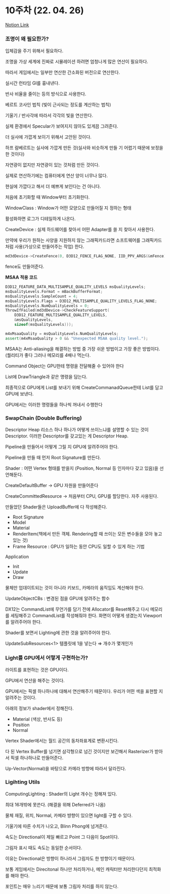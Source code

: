 # 10주차 (22. 04. 26)
[Notion Link](https://www.notion.so/10-22-04-26-024549576f594cb6b701a4257599764a)

### 조명이 왜 필요한가?

입체감을 주기 위해서 필요하다.

조명을 가상 세계에 진짜로 시뮬레이션 하려면 엄청나게 많은 연산이 필요하다.

따라서 게임에서는 일부만 연산한 간소화된 버전으로 연산한다. 

실시간 런타임 GI를 흉내낸다.

반사 비율을 줄이는 등의 방식으로 사용한다.

베르트 코사인 법칙 (빛이 근사되는 정도를 계산하는 법칙)

기울기 / 반사각에 따라서 각각의 빛을 연산한다.

실제 환경에서 Specular가 보여지지 않아도 있게끔 그려준다.

더 실사에 가깝게 보이기 위해서 고안된 것이다.

하프 람베르트는 실사에 가깝게 만든 것(실사와 비슷하게 만들 기 어렵기 때문에 보정을 한 것이다)

자연광이 없지만 자연광이 있는 것처럼 만든 것이다.

실제로 연산하기에는 컴퓨터에게 연산 양이 너무나 많다.

현실에 가깝다고 해서 더 예쁘게 보인다는 건 아니다.

처음에 초기화할 때 Window부터 초기화한다.

WindowClass : Window가 어떤 모양으로 만들어질 지 정하는 형태

활성화하면 로그가 디테일하게 나온다.

CreateDevice : 실제 하드웨어를 찾아서 어떤 Adapter를 쓸 지 찾아서 사용한다.

만약에 우리가 원하는 사양을 지원하지 않는 그래픽카드라면 소프트웨어를 그래픽카드처럼 사용(가상으로 만들어주는 작업) 한다.

```cpp
md3dDevice->CreateFence(0, D3D12_FENCE_FLAG_NONE, IID_PPV_ARGS(&mFence)
```

fence도 만들어준다.

**MSAA 적용 코드**

```cpp
D3D12_FEATURE_DATA_MULTISAMPLE_QUALITY_LEVELS msQualityLevels;
msQualityLevels.Format = mBackBufferFormat;
msQualityLevels.SampleCount = 4;
msQualityLevels.Flags = D3D12_MULTISAMPLE_QUALITY_LEVELS_FLAG_NONE;
msQualityLevels.NumQualityLevels = 0;
ThrowIfFailed(md3dDevice->CheckFeatureSupport(
	D3D12_FEATURE_MULTISAMPLE_QUALITY_LEVELS,
	&msQualityLevels,
	sizeof(msQualityLevels)));

m4xMsaaQuality = msQualityLevels.NumQualityLevels;
assert(m4xMsaaQuality > 0 && "Unexpected MSAA quality level.");
```

MSAA는 Anti-aliasing을 해결하는 방법 중 가장 쉬운 방법이고 가장 좋은 방법이다. (퀄리티가 좋다 그러나 메모리를 4배나 먹는다.

Command Object는 GPU한테 명령을 전달해줄 수 있어야 한다

List에 DrawTriangle과 같은 명령을 담는다.

최종적으로 GPU에게 List를 보내기 위해 CreateCommanadQueue한테 List를 담고 GPU에 보낸다.

GPU에서는 이러한 명령들을 하나씩 꺼내서 수행한다

### SwapChain (Double Buffering)

Descriptor Heap
리소스 하나 하나가 어떻게 쓰이느냐를 설명할 수 있는 것이 Descriptor. 이러한 Descriptor를 갖고있는 게 Descriptor Heap.

Pipeline을 만들어서 어떻게 그릴 지 GPU에 알려주어야 한다.

Pipeline을 만들 때 먼저 Root Signature를 만든다.

Shader : 어떤 Vertex 형태를 받을지 (Position, Normal 등 인자마다 갖고 있음)을 선언해둔다. 

CreateDefaultBuffer → GPU 자원을 만들어준다

CreateCommittedResource → 처음부터 CPU, GPU를 할당한다. 자주 사용된다.

만들었던 Shader들은 UploadBuffer에 다 작성해준다.

- Root Signature
- Model
- Material
- RenderItem(책에서 만든 객체. Rendering할 때 쓰이는 모든 변수들을 모아 놓고 있는 것)
- Frame Resource : GPU가 일하는 동안 CPU도 일할 수 있게 하는 기법

Application

- Init
- Update
- Draw

물체만 업데이트되는 것이 아니라 키보드, 카메라의 움직임도 계산해야 한다.

UpdateObjectCBs : 변경된 점을 GPU에 알려주는 함수 

DX12는 CommandList에 무언가를 담기 전에 Allocator를 Reset해주고 다시 메모리를 세팅해주고 CommandList를 작성해줘야 한다. 화면이 어떻게 생겼는지 Viewport를 알려주어야 한다.

Shader를 보면서 Lighting에 관한 것을 알려주어야 한다.

UpdateSubResources<1>
템플릿에 1을 넣는다 ⇒ 개수가 몇개인가

### Light를 GPU에서 어떻게 구현하는가?

라이트를 표현하는 것은 GPU이다.

GPU에서 연산을 해주는 것이다.

GPU에서는 픽셀 하나하나에 대해서 연산해주기 때문이다. 우리가 어떤 색을 표현할 지 알려주는 것이다.

아래의 정보가 shader에서 정해진다.

- Material (색상, 반사도 등)
- Position
- Normal

Vertex Shader에서는 월드 공간의 동차좌표계로 변환시킨다.

다 된 Vertex Buffer를 넘기면 삼각형으로 넘긴 것이지만 보간해서 Rasterizer가 받아서 픽셀 하나하나로 만들어준다.

Up-Vector(Normal)을 바탕으로 카메라 방향에 따라서 달라진다.

### Ligihting Utils

ComputingLighting : Shader의 Light 개수는 정해져 있다.

최대 16개밖에 못쓴다. (해결을 위해 Deferred가 나옴)

물체 재질, 위치, Normal, 카메라 뱡향이 있으면 light를 구할 수 있다.

기울기에 따른 수치가 나오고, Blinn Phong에 넘겨준다.

속도는 Directional이 제일 빠르고 Point 그 다음이 Spot이다.

그림자 표시 때도 속도는 동일한 순서이다.

이유는 Directional은 방향이 하나라서 그림자도 한 방향이기 때문이다.

보통 게임에서는 Direcitonal 하나만 처리하거나, 메인 캐릭터만 처리한다던지 최적화를 해야 한다.

포인트는 매우 느리기 때문에 보통 그림자 처리를 하지 않는다.
